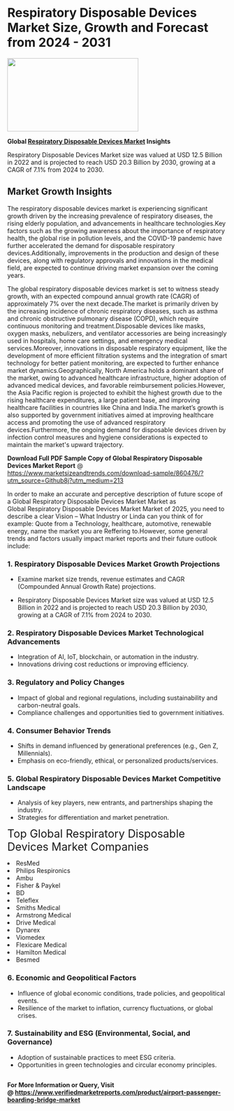 <H1>Respiratory Disposable Devices Market Size, Growth and Forecast from 2024 - 2031</H1><img class="aligncenter size-medium wp-image-584254" src="https://thirdeyenews.in/wp-content/uploads/2024/09/Global-Market-Research-300x168.jpeg" alt="" width="300" height="168" /><p><strong>Global&nbsp;<a href="https://www.marketsizeandtrends.com/download-sample/860476/?utm_source=Github8j?utm_medium=213">Respiratory Disposable Devices Market</a> Insights</strong></p><p>Respiratory Disposable Devices Market size was valued at USD 12.5 Billion in 2022 and is projected to reach USD 20.3 Billion by 2030, growing at a CAGR of 7.1% from 2024 to 2030.</p><p><h2>Market Growth Insights</h2> <p>The respiratory disposable devices market is experiencing significant growth driven by the increasing prevalence of respiratory diseases, the rising elderly population, and advancements in healthcare technologies.Key factors such as the growing awareness about the importance of respiratory health, the global rise in pollution levels, and the COVID-19 pandemic have further accelerated the demand for disposable respiratory devices.Additionally, improvements in the production and design of these devices, along with regulatory approvals and innovations in the medical field, are expected to continue driving market expansion over the coming years.</p> <p>The global respiratory disposable devices market is set to witness steady growth, with an expected compound annual growth rate (CAGR) of approximately 7% over the next decade.The market is primarily driven by the increasing incidence of chronic respiratory diseases, such as asthma and chronic obstructive pulmonary disease (COPD), which require continuous monitoring and treatment.Disposable devices like masks, oxygen masks, nebulizers, and ventilator accessories are being increasingly used in hospitals, home care settings, and emergency medical services.Moreover, innovations in disposable respiratory equipment, like the development of more efficient filtration systems and the integration of smart technology for better patient monitoring, are expected to further enhance market dynamics.Geographically, North America holds a dominant share of the market, owing to advanced healthcare infrastructure, higher adoption of advanced medical devices, and favorable reimbursement policies.However, the Asia Pacific region is projected to exhibit the highest growth due to the rising healthcare expenditures, a large patient base, and improving healthcare facilities in countries like China and India.The market’s growth is also supported by government initiatives aimed at improving healthcare access and promoting the use of advanced respiratory devices.Furthermore, the ongoing demand for disposable devices driven by infection control measures and hygiene considerations is expected to maintain the market's upward trajectory.<p><span class=""><strong>Download Full PDF Sample Copy of Global Respiratory Disposable Devices Market Report</strong> @ <a href="https://www.marketsizeandtrends.com/download-sample/860476/?utm_source=Github8j?utm_medium=213" target="_blank">https://www.marketsizeandtrends.com/download-sample/860476/?utm_source=Github8j?utm_medium=213</a></span></p><p>In order to make an accurate and perceptive description of future scope of a Global&nbsp;Respiratory Disposable Devices Market Market as Global&nbsp;Respiratory Disposable Devices Market Market of 2025, you need to describe a clear Vision &ndash; What Industry or Linda can you think of for example: Quote from a Technology, healthcare, automotive, renewable energy, name the market you are Reffering to.However, some general trends and factors usually impact market reports and their future outlook include:</p><h3>1.&nbsp;<strong>Respiratory Disposable Devices Market Growth Projections</strong></h3><ul><li>Examine market size trends, revenue estimates and CAGR (Compounded Annual Growth Rate) projections.</li><li><p>Respiratory Disposable Devices Market size was valued at USD 12.5 Billion in 2022 and is projected to reach USD 20.3 Billion by 2030, growing at a CAGR of 7.1% from 2024 to 2030.</p></li></ul><h3>2.&nbsp;<strong>Respiratory Disposable Devices Market Technological Advancements</strong></h3><ul><li>Integration of AI, IoT, blockchain, or automation in the industry.</li><li>Innovations driving cost reductions or improving efficiency.</li></ul><h3>3.&nbsp;<strong>Regulatory and Policy Changes</strong></h3><ul><li>Impact of global and regional regulations, including sustainability and carbon-neutral goals.</li><li>Compliance challenges and opportunities tied to government initiatives.</li></ul><h3>4.&nbsp;<strong>Consumer Behavior Trends</strong></h3><ul><li>Shifts in demand influenced by generational preferences (e.g., Gen Z, Millennials).</li><li>Emphasis on eco-friendly, ethical, or personalized products/services.</li></ul><h3>5.&nbsp;<strong>Global Respiratory Disposable Devices Market Competitive Landscape</strong></h3><ul><li>Analysis of key players, new entrants, and partnerships shaping the industry.</li><li>Strategies for differentiation and market penetration.</li></ul><p data-pm-slice="1 1 []"><span style="color: inherit; font-family: inherit; font-size: 25px;">Top Global Respiratory Disposable Devices Market Companies</span></p><div class="" data-test-id=""><p><li> ResMed</li><li> Philips Respironics</li><li> Ambu</li><li> Fisher & Paykel</li><li> BD</li><li> Teleflex</li><li> Smiths Medical</li><li> Armstrong Medical</li><li> Drive Medical</li><li> Dynarex</li><li> Viomedex</li><li> Flexicare Medical</li><li> Hamilton Medical</li><li> Besmed</li></p></div><h3>6.&nbsp;<strong>Economic and Geopolitical Factors</strong></h3><ul><li>Influence of global economic conditions, trade policies, and geopolitical events.</li><li>Resilience of the market to inflation, currency fluctuations, or global crises.</li></ul><h3>7.&nbsp;<strong>Sustainability and ESG (Environmental, Social, and Governance)</strong></h3><ul><li>Adoption of sustainable practices to meet ESG criteria.</li><li>Opportunities in green technologies and circular economy principles.</li></ul><h2><strong style="font-size: 14px;">For More Information or Query, Visit @&nbsp;</strong><a style="background-color: #ffffff; font-size: 14px;" href="https://www.marketsizeandtrends.com/report/respiratory-disposable-devices-market/" target="_blank">https://www.verifiedmarketreports.com/product/airport-passenger-boarding-bridge-market</a></h2>
